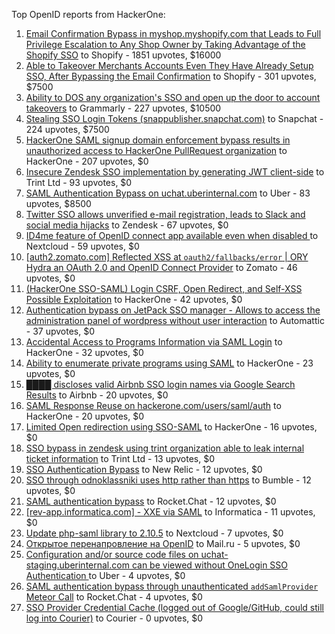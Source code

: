 Top OpenID reports from HackerOne:

1. [Email Confirmation Bypass in myshop.myshopify.com that Leads to Full Privilege Escalation to Any Shop Owner by Taking Advantage of the Shopify SSO](https://hackerone.com/reports/791775) to Shopify - 1851 upvotes, $16000
2. [Able to Takeover Merchants Accounts Even They Have Already Setup SSO, After Bypassing the Email Confirmation](https://hackerone.com/reports/796956) to Shopify - 301 upvotes, $7500
3. [Ability to DOS any organization's SSO and open up the door to account takeovers](https://hackerone.com/reports/976603) to Grammarly - 227 upvotes, $10500
4. [Stealing SSO Login Tokens (snappublisher.snapchat.com)](https://hackerone.com/reports/265943) to Snapchat - 224 upvotes, $7500
5. [HackerOne SAML signup domain enforcement bypass results in unauthorized access to HackerOne PullRequest organization](https://hackerone.com/reports/2101076) to HackerOne - 207 upvotes, $0
6. [Insecure Zendesk SSO implementation by generating JWT client-side](https://hackerone.com/reports/638635) to Trint Ltd - 93 upvotes, $0
7. [SAML Authentication Bypass on uchat.uberinternal.com](https://hackerone.com/reports/223014) to Uber - 83 upvotes, $8500
8. [Twitter SSO allows unverified e-mail registration, leads to Slack and social media hijacks](https://hackerone.com/reports/235139) to Zendesk - 67 upvotes, $0
9. [ID4me feature of OpenID connect app available even when disabled ](https://hackerone.com/reports/2376929) to Nextcloud - 59 upvotes, $0
10. [[auth2.zomato.com] Reflected XSS at `oauth2/fallbacks/error` | ORY Hydra an OAuth 2.0 and OpenID Connect Provider](https://hackerone.com/reports/456333) to Zomato - 46 upvotes, $0
11. [(HackerOne SSO-SAML) Login CSRF, Open Redirect, and Self-XSS Possible Exploitation](https://hackerone.com/reports/171398) to HackerOne - 42 upvotes, $0
12. [Authentication bypass on JetPack SSO manager - Allows to access the administration panel of wordpress without user interaction](https://hackerone.com/reports/2037902) to Automattic - 37 upvotes, $0
13. [Accidental Access to Programs Information via SAML Login](https://hackerone.com/reports/438306) to HackerOne - 32 upvotes, $0
14. [Ability to enumerate private programs using SAML](https://hackerone.com/reports/167828) to HackerOne - 23 upvotes, $0
15. [████ discloses valid Airbnb SSO login names via Google Search Results](https://hackerone.com/reports/161659) to Airbnb - 20 upvotes, $0
16. [SAML Response Reuse on hackerone.com/users/saml/auth](https://hackerone.com/reports/888930) to HackerOne - 20 upvotes, $0
17. [Limited Open redirection using SSO-SAML](https://hackerone.com/reports/178345) to HackerOne - 16 upvotes, $0
18. [SSO bypass in zendesk using trint organization able to leak internal ticket information](https://hackerone.com/reports/734936) to Trint Ltd - 13 upvotes, $0
19. [SSO Authentication Bypass](https://hackerone.com/reports/168108) to New Relic - 12 upvotes, $0
20. [SSO through odnoklassniki uses http rather than https](https://hackerone.com/reports/703759) to Bumble - 12 upvotes, $0
21. [SAML authentication bypass](https://hackerone.com/reports/812064) to Rocket.Chat - 12 upvotes, $0
22. [[rev-app.informatica.com] - XXE via SAML](https://hackerone.com/reports/106865) to Informatica - 11 upvotes, $0
23. [Update php-saml library to 2.10.5](https://hackerone.com/reports/213789) to Nextcloud - 7 upvotes, $0
24. [Открытое перенапровление на OpenID](https://hackerone.com/reports/241484) to Mail.ru - 5 upvotes, $0
25. [Configuration and/or source code files on uchat-staging.uberinternal.com can be viewed without OneLogin SSO Authentication ](https://hackerone.com/reports/298990) to Uber - 4 upvotes, $0
26. [SAML authentication bypass through unauthenticated `addSamlProvider` Meteor Call](https://hackerone.com/reports/1049375) to Rocket.Chat - 4 upvotes, $0
27. [SSO Provider Credential Cache (logged out of Google/GitHub, could still log into Courier)](https://hackerone.com/reports/880730) to Courier - 0 upvotes, $0
